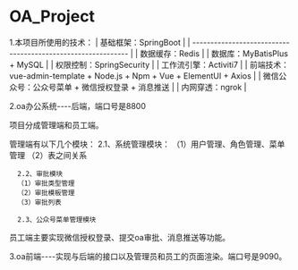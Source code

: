 # OA_Project
1.本项目所使用的技术：
| 基础框架：SpringBoot                                         |
| ------------------------------------------------------------ |
| 数据缓存：Redis                                              |
| 数据库：MyBatisPlus + MySQL                                  |
| 权限控制：SpringSecurity                                     |
| 工作流引擎：Activiti7                                        |
| 前端技术：vue-admin-template + Node.js + Npm + Vue + ElementUI + Axios |
| 微信公众号：公众号菜单 + 微信授权登录 + 消息推送             |
| 内网穿透：ngrok             |

2.oa办公系统----后端，端口号是8800

项目分成管理端和员工端。

管理端有以下几个模块：
      2.1、系统管理模块：
      （1）用户管理、角色管理、菜单管理
      （2）表之间关系

      2.2、审批模块
      （1）审批类型管理
      （2）审批模板管理
      （3）审批列表

      2.3、公众号菜单管理模块

员工端主要实现微信授权登录、提交oa审批、消息推送等功能。

3.oa前端----实现与后端的接口以及管理员和员工的页面渲染。端口号是9090。
